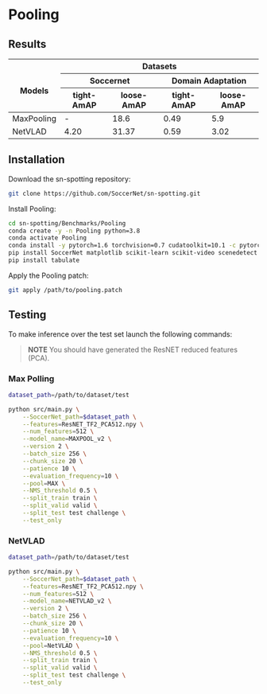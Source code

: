 # Pooling

## Results

<table>
<thead>
  <tr>
    <th rowspan="3"><br>Models</th>
    <th colspan="4">Datasets</th>
  </tr>
  <tr>
    <th colspan="2">Soccernet</th>
    <th colspan="2">Domain Adaptation</th>
  </tr>
  <tr>
    <th>tight-AmAP</th>
    <th>loose-AmAP</th>
    <th>tight-AmAP</th>
    <th>loose-AmAP</th>
  </tr>
</thead>
<tbody>
  <tr>
    <td>MaxPooling</td>
    <td>-</td>
    <td>18.6</td>
    <td>0.49</td>
    <td>5.9</td>
  </tr>
  <tr>
    <td>NetVLAD</td>
    <td>4.20</td>
    <td>31.37</td>
    <td>0.59</td>
    <td>3.02</td>
  </tr>

</tbody>
</table>

## Installation

Download the sn-spotting repository:

```bash
git clone https://github.com/SoccerNet/sn-spotting.git
```

Install Pooling:

```bash
cd sn-spotting/Benchmarks/Pooling
conda create -y -n Pooling python=3.8
conda activate Pooling
conda install -y pytorch=1.6 torchvision=0.7 cudatoolkit=10.1 -c pytorch
pip install SoccerNet matplotlib scikit-learn scikit-video scenedetect opencv-python==4.4.0.46 
pip install tabulate
```

Apply the Pooling patch:

```bash
git apply /path/to/pooling.patch
```

## Testing

To make inference over the test set launch the following commands:

> **NOTE**
You should have generated the ResNET reduced features (PCA).

### Max Polling

```bash
dataset_path=/path/to/dataset/test

python src/main.py \
    --SoccerNet_path=$dataset_path \
    --features=ResNET_TF2_PCA512.npy \
    --num_features=512 \
    --model_name=MAXPOOL_v2 \
    --version 2 \
    --batch_size 256 \
    --chunk_size 20 \
    --patience 10 \
    --evaluation_frequency=10 \
    --pool=MAX \
    --NMS_threshold 0.5 \
    --split_train train \
    --split_valid valid \
    --split_test test challenge \
    --test_only
```

### NetVLAD

```bash
dataset_path=/path/to/dataset/test

python src/main.py \
    --SoccerNet_path=$dataset_path \
    --features=ResNET_TF2_PCA512.npy \
    --num_features=512 \
    --model_name=NETVLAD_v2 \
    --version 2 \
    --batch_size 256 \
    --chunk_size 20 \
    --patience 10 \
    --evaluation_frequency=10 \
    --pool=NetVLAD \
    --NMS_threshold 0.5 \
    --split_train train \
    --split_valid valid \
    --split_test test challenge \
    --test_only
```
